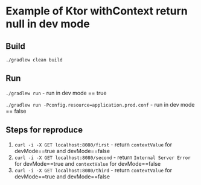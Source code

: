 # Example of Ktor withContext return null in dev mode 


## Build
`./gradlew clean build`

## Run
`./gradlew run` - run in dev mode == true

`./gradlew run -Pconfig.resource=application.prod.conf` - run in dev mode == false

## Steps for reproduce

1. `curl -i -X GET localhost:8080/first` - return `contextValue` for devMode==true and devMode==false
2. `curl -i -X GET localhost:8080/second` - return `Internal Server Error` for devMode==true and `contextValue` for devMode==false
3. `curl -i -X GET localhost:8080/third` - return `contextValue` for devMode==true and devMode==false

